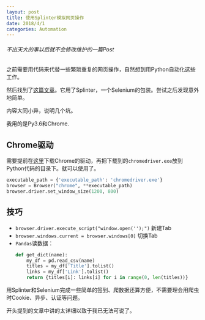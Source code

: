 ```yaml
---
layout: post
title: 使用Splinter模拟网页操作
date: 2018/4/1
categories: Automation
---
```


###### 不出天大的事以后就不会修改维护的一篇Post

之前需要用代码来代替一些繁琐重复的网页操作，自然想到用Python自动化这些工作。

然后找到了[这篇文章](https://hackernoon.com/mastering-python-web-scraping-get-your-data-back-e9a5cc653d88)。它用了Splinter，一个Selenium的包装。尝试之后发现意外地简单。

内容大同小异，说明几个坑。

<!--more-->

我用的是Py3.6和Chrome.

## Chrome驱动

需要提前在[这里](https://sites.google.com/a/chromium.org/chromedriver/)下载Chrome的驱动，再把下载到的`chromedriver.exe`放到Python代码的目录下。就可以使用了。

```python
executable_path = {'executable_path': 'chromedriver.exe'}
browser = Browser("chrome", **executable_path)
browser.driver.set_window_size(1200, 800)
```

## 技巧

- `browser.driver.execute_script("window.open('');")` 新建Tab
- `browser.windows.current = browser.windows[0]` 切换Tab
- `Pandas`读数据：
    ```Python
    def get_dict(name):
        my_df = pd.read_csv(name)
        titles = my_df['Title'].tolist()
        links = my_df['Link'].tolist()
        return {titles[i]: links[i] for i in range(0, len(titles))}
    ```

用Splinter和Selenium完成一些简单的签到、爬数据还算方便，不需要理会用爬虫时Cookie、异步、认证等问题。

开头提到的文章中讲的太详细以致于我已无法可说了。
